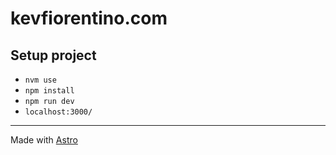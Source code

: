 # kevfiorentino.com

## Setup project

- `nvm use`
- `npm install`
- `npm run dev`
- `localhost:3000/`

---

Made with [Astro](https://astro.build/)
